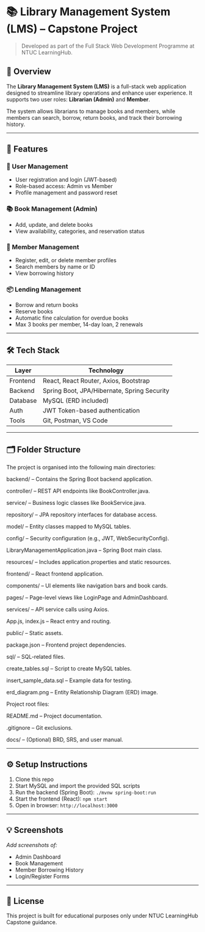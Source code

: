 # 📚 Library Management System (LMS) – Capstone Project

> Developed as part of the Full Stack Web Development Programme at NTUC LearningHub.

## 🧠 Overview

The **Library Management System (LMS)** is a full-stack web application designed to streamline library operations and enhance user experience. It supports two user roles: **Librarian (Admin)** and **Member**.

The system allows librarians to manage books and members, while members can search, borrow, return books, and track their borrowing history.

---

## 🚀 Features

### 👤 User Management
- User registration and login (JWT-based)
- Role-based access: Admin vs Member
- Profile management and password reset

### 📚 Book Management (Admin)
- Add, update, and delete books
- View availability, categories, and reservation status

### 🙋 Member Management
- Register, edit, or delete member profiles
- Search members by name or ID
- View borrowing history

### 📦 Lending Management
- Borrow and return books
- Reserve books
- Automatic fine calculation for overdue books
- Max 3 books per member, 14-day loan, 2 renewals

---

## 🛠️ Tech Stack

| Layer      | Technology                   |
|------------|------------------------------|
| Frontend   | React, React Router, Axios, Bootstrap |
| Backend    | Spring Boot, JPA/Hibernate, Spring Security |
| Database   | MySQL (ERD included)         |
| Auth       | JWT Token-based authentication |
| Tools      | Git, Postman, VS Code        |

---

## 🗂️ Folder Structure

The project is organised into the following main directories:

backend/ – Contains the Spring Boot backend application.

controller/ – REST API endpoints like BookController.java.

service/ – Business logic classes like BookService.java.

repository/ – JPA repository interfaces for database access.

model/ – Entity classes mapped to MySQL tables.

config/ – Security configuration (e.g., JWT, WebSecurityConfig).

LibraryManagementApplication.java – Spring Boot main class.

resources/ – Includes application.properties and static resources.

frontend/ – React frontend application.

components/ – UI elements like navigation bars and book cards.

pages/ – Page-level views like LoginPage and AdminDashboard.

services/ – API service calls using Axios.

App.js, index.js – React entry and routing.

public/ – Static assets.

package.json – Frontend project dependencies.

sql/ – SQL-related files.

create_tables.sql – Script to create MySQL tables.

insert_sample_data.sql – Example data for testing.

erd_diagram.png – Entity Relationship Diagram (ERD) image.

Project root files:

README.md – Project documentation.

.gitignore – Git exclusions.

docs/ – (Optional) BRD, SRS, and user manual.




---

## ⚙️ Setup Instructions

1. Clone this repo
2. Start MySQL and import the provided SQL scripts
3. Run the backend (Spring Boot): `./mvnw spring-boot:run`
4. Start the frontend (React): `npm start`
5. Open in browser: `http://localhost:3000`

---

## 💡 Screenshots

_Add screenshots of:_
- Admin Dashboard
- Book Management
- Member Borrowing History
- Login/Register Forms

---

## 📑 License

This project is built for educational purposes only under NTUC LearningHub Capstone guidance.
